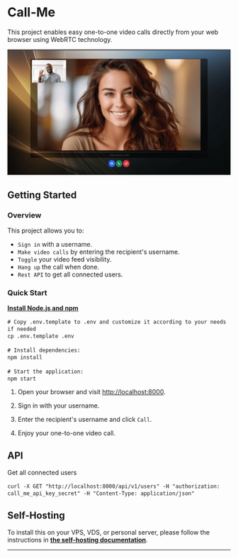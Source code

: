 # Call-Me

This project enables easy one-to-one video calls directly from your web browser using WebRTC technology.

![callme](./assets/doc/callme.png)

## Getting Started

### Overview

This project allows you to:

-   `Sign in` with a username.
-   `Make video calls` by entering the recipient's username.
-   `Toggle` your video feed visibility.
-   `Hang up` the call when done.
-   `Rest API` to get all connected users.

### Quick Start

**[Install Node.js and npm](https://nodejs.org/en/download)**

```shell
# Copy .env.template to .env and customize it according to your needs if needed
cp .env.template .env

# Install dependencies:
npm install

# Start the application:
npm start
```

1. Open your browser and visit [http://localhost:8000](http://localhost:8000).

2. Sign in with your username.

3. Enter the recipient's username and click `Call`.

4. Enjoy your one-to-one video call.

## API

Get all connected users

```shell
curl -X GET "http://localhost:8000/api/v1/users" -H "authorization: call_me_api_key_secret" -H "Content-Type: application/json"
```

## Self-Hosting

To install this on your VPS, VDS, or personal server, please follow the instructions in **[the self-hosting documentation](./doc/self-hosting.md)**.

---
